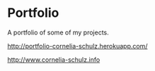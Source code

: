 # Portfolio

A portfolio of some of my projects. 


http://portfolio-cornelia-schulz.herokuapp.com/ 


http://www.cornelia-schulz.info
